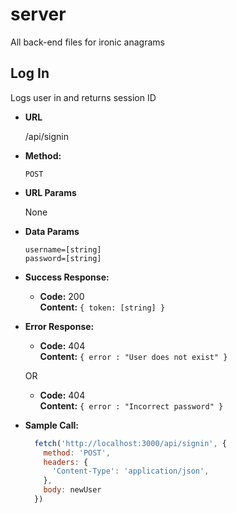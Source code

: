 # server
All back-end files for ironic anagrams

**Log In**
----
  Logs user in and returns session ID

* **URL**

  /api/signin

* **Method:**
  

  `POST`
  
*  **URL Params**

   None

* **Data Params**

  `username=[string]`<br />
  `password=[string]`

* **Success Response:**

  * **Code:** 200 <br />
    **Content:** `{ token: [string] }`
 
* **Error Response:**

  * **Code:** 404  <br />
    **Content:** `{ error : "User does not exist" }`

  OR

  * **Code:** 404 <br />
    **Content:** `{ error : "Incorrect password" }`

* **Sample Call:**

  ```javascript
    fetch('http://localhost:3000/api/signin', {
      method: 'POST',
      headers: {
        'Content-Type': 'application/json',
      },
      body: newUser
    })
  ```
